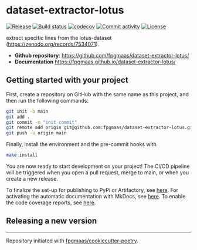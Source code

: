 # dataset-extractor-lotus

[![Release](https://img.shields.io/github/v/release/fpgmaas/dataset-extractor-lotus)](https://img.shields.io/github/v/release/fpgmaas/dataset-extractor-lotus)
[![Build status](https://img.shields.io/github/actions/workflow/status/fpgmaas/dataset-extractor-lotus/main.yml?branch=main)](https://github.com/fpgmaas/dataset-extractor-lotus/actions/workflows/main.yml?query=branch%3Amain)
[![codecov](https://codecov.io/gh/fpgmaas/dataset-extractor-lotus/branch/main/graph/badge.svg)](https://codecov.io/gh/fpgmaas/dataset-extractor-lotus)
[![Commit activity](https://img.shields.io/github/commit-activity/m/fpgmaas/dataset-extractor-lotus)](https://img.shields.io/github/commit-activity/m/fpgmaas/dataset-extractor-lotus)
[![License](https://img.shields.io/github/license/fpgmaas/dataset-extractor-lotus)](https://img.shields.io/github/license/fpgmaas/dataset-extractor-lotus)

extract specific lines from the lotus-dataset (https://zenodo.org/records/7534071).

- **Github repository**: <https://github.com/fpgmaas/dataset-extractor-lotus/>
- **Documentation** <https://fpgmaas.github.io/dataset-extractor-lotus/>

## Getting started with your project

First, create a repository on GitHub with the same name as this project, and then run the following commands:

```bash
git init -b main
git add .
git commit -m "init commit"
git remote add origin git@github.com:fpgmaas/dataset-extractor-lotus.git
git push -u origin main
```

Finally, install the environment and the pre-commit hooks with

```bash
make install
```

You are now ready to start development on your project!
The CI/CD pipeline will be triggered when you open a pull request, merge to main, or when you create a new release.

To finalize the set-up for publishing to PyPi or Artifactory, see [here](https://fpgmaas.github.io/cookiecutter-poetry/features/publishing/#set-up-for-pypi).
For activating the automatic documentation with MkDocs, see [here](https://fpgmaas.github.io/cookiecutter-poetry/features/mkdocs/#enabling-the-documentation-on-github).
To enable the code coverage reports, see [here](https://fpgmaas.github.io/cookiecutter-poetry/features/codecov/).

## Releasing a new version



---

Repository initiated with [fpgmaas/cookiecutter-poetry](https://github.com/fpgmaas/cookiecutter-poetry).

